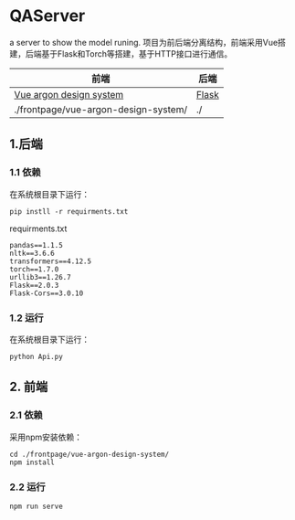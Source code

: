 # QAServer
a server to show the model runing.
项目为前后端分离结构，前端采用Vue搭建，后端基于Flask和Torch等搭建，基于HTTP接口进行通信。

| 前端 | 后端 |
| ------- | ------- |
|     [Vue argon design system](https://github.com/creativetimofficial/vue-argon-design-system)    |    [Flask](https://github.com/pallets/flask)     |
|./frontpage/vue-argon-design-system/ | ./|

## 1.后端
### 1.1 依赖
在系统根目录下运行：

```
pip instll -r requirments.txt
```

requirments.txt
```
pandas==1.1.5
nltk==3.6.6
transformers==4.12.5
torch==1.7.0
urllib3==1.26.7
Flask==2.0.3
Flask-Cors==3.0.10
```
### 1.2 运行

在系统根目录下运行：

```
python Api.py
```

## 2. 前端
### 2.1 依赖
采用npm安装依赖：

```
cd ./frontpage/vue-argon-design-system/
npm install
```


### 2.2 运行

```
npm run serve
```



